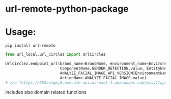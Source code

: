 # url-remote-python-package     

# Usage:

`pip install url-remote`

```python
from url_local.url_circlez import UrlCirclez

UrlCirclez.endpoint_url(brand_name=BrandName, environment_name=EnvironmentName,
                        ComponentName.GENDER_DETECTION.value, EntityName.GENDER_DETECTION.value,
                        ANALYZE_FACIAL_IMAGE_API_VERSION[EnvironmentName],
                        ActionName.ANALYZE_FACIAL_IMAGE.value)
# >>> "https://353sstqmj5.execute-api.us-east-1.amazonaws.com/play1/api/v1/gender-detection/analyzeFacialImage"
```

Includes also domain related functions<br>

